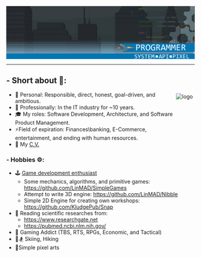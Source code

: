 <div>
    <div align="center">
        <img alt="Banner about LinMAD" align="center" src="https://github.com/LinMAD/LinMAD/blob/master/assets/linmad.png">
    </div>
</div>

_____
## - Short about 💬:

<img src="https://github-readme-stats.vercel.app/api?username=LinMAD&show_icons=true&theme=city_lights" alt="logo" height="160" align="right" style="margin: 5px; margin-bottom: 20px;" />

- 🤖 Personal: Responsible, direct, honest, goal-driven, and ambitious.
- 🌱 Professionally: In the IT industry for ~10 years.
- 🎓 My roles: Software Development, Architecture, and Software Product Management.
- ⚡️Field of expiration: Finances\banking, E-Commerce, entertainment, and ending with human resources.
- 📝 My [C.V.](https://github.com/LinMAD/LinMAD/blob/master/assets/cv/Resume.pdf)

### - Hobbies ⚙: 
- 🕹️ [Game development enthusiast](https://github.com/LinMAD/SimpleGames)
  - Some mechanics, algorithms, and primitive games: https://github.com/LinMAD/SimpleGames
  - Attempt to write 3D engine: https://github.com/LinMAD/Nibble
  - Simple 2D Engine for creating own workshops: https://github.com/KludgePub/Snap
- 🔬 Reading scientific researches from:
  - https://www.researchgate.net
  - https://pubmed.ncbi.nlm.nih.gov/
- 🎲 Gaming Addict (TBS, RTS, RPGs, Economic, and Tactical)
- 🤙🏂 Skiing, Hiking
- 🎨Simple pixel arts
